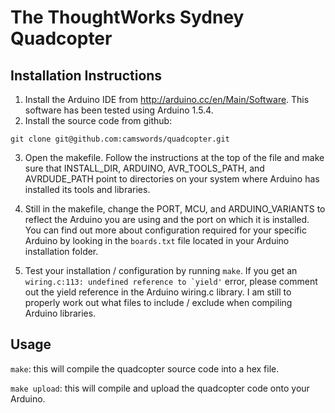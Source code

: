 The ThoughtWorks Sydney Quadcopter
==========


Installation Instructions
------------
1. Install the Arduino IDE from http://arduino.cc/en/Main/Software. This software has been tested using Arduino 1.5.4.
2. Install the source code from github: 
```
git clone git@github.com:camswords/quadcopter.git
```
3. Open the makefile. Follow the instructions at the top of the file and make sure that INSTALL_DIR, ARDUINO, AVR_TOOLS_PATH, and AVRDUDE_PATH point to directories on your system where Arduino has installed its tools and libraries.

4. Still in the makefile, change the PORT, MCU, and ARDUINO_VARIANTS to reflect the Arduino you are using and the port on which it is installed. You can find out more about configuration required for your specific Arduino by looking in the ```boards.txt``` file located in your Arduino installation folder. 

5. Test your installation / configuration by running ```make```. If you get an ```wiring.c:113: undefined reference to `yield'``` error, please comment out the yield reference in the Arduino wiring.c library. I am still to properly work out what files to include / exclude when compiling Arduino libraries.

Usage
-----------
```make```: this will compile the quadcopter source code into a hex file.

```make upload```: this will compile and upload the quadcopter code onto your Arduino.

